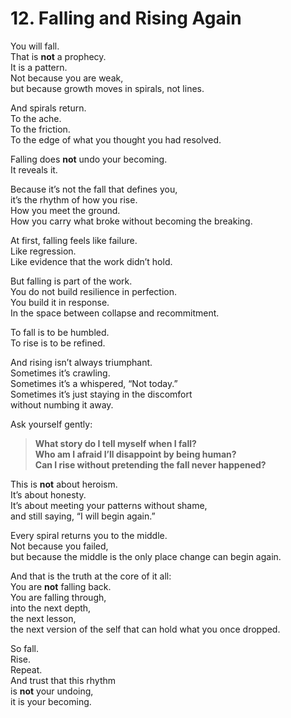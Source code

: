 # 12. Falling and Rising Again

You will fall.  
That is **not** a prophecy.  
It is a pattern.  
Not because you are weak,  
but because growth moves in spirals, not lines.

And spirals return.  
To the ache.  
To the friction.  
To the edge of what you thought you had resolved.

Falling does **not** undo your becoming.  
It reveals it.

Because it’s not the fall that defines you,  
it’s the rhythm of how you rise.  
How you meet the ground.  
How you carry what broke without becoming the breaking.

At first, falling feels like failure.  
Like regression.  
Like evidence that the work didn’t hold.

But falling is part of the work.  
You do not build resilience in perfection.  
You build it in response.  
In the space between collapse and recommitment.

To fall is to be humbled.  
To rise is to be refined.

And rising isn’t always triumphant.  
Sometimes it’s crawling.  
Sometimes it’s a whispered, “Not today.”  
Sometimes it’s just staying in the discomfort  
without numbing it away.

Ask yourself gently:

> **What story do I tell myself when I fall?**  
> **Who am I afraid I’ll disappoint by being human?**  
> **Can I rise without pretending the fall never happened?**

This is **not** about heroism.  
It’s about honesty.  
It’s about meeting your patterns without shame,  
and still saying, “I will begin again.”

Every spiral returns you to the middle.  
Not because you failed,  
but because the middle is the only place change can begin again.

And that is the truth at the core of it all:  
You are **not** falling back.  
You are falling through,  
into the next depth,  
the next lesson,  
the next version of the self that can hold what you once dropped.

So fall.  
Rise.  
Repeat.  
And trust that this rhythm  
is **not** your undoing,  
it is your becoming.  
